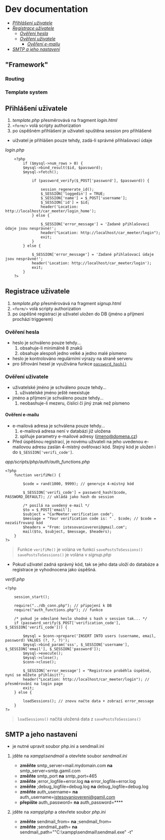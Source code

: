 # Dev documentation

- *[Přihlášení uživatele](#přihlášení-uživatele)*
- *[Registrace uživatele](#registrace-uživatele)*
    - *[Ověření hesla](#ověření-hesla)*
    - *[Ověření uživatele](#ověření-uživatele)*
        - *[Ověření e-mailu](#ověření-e-mailu)*
- *[SMTP a jeho nastavení](#smtp-a-jeho-nastavení)*

## "Framework"
### Routing
### Template system


## Přihlášení uživatele
1) *template.php* přesměrovává na fragment *login.html*
2) `<form/>` volá scripty authorization
3) po úspěšném přihlášení je uživateli spuštěna session pro přihlášené

- uižvatel je přihlášen pouze tehdy, zadá-li správné přihlašovací údaje

*login.php*
```
    <?php 
        if ($mysql->num_rows > 0) {
        $mysql->bind_result($id, $password);
        $mysql->fetch();

            if (password_verify($_POST['password'], $password)) {

                session_regenerate_id();
                $_SESSION['loggedin'] = TRUE;
                $_SESSION['name'] = $_POST['username'];
                $_SESSION['id'] = $id;
                header('Location: http://localhost/car_meeter/login_home');
            } else {

                $_SESSION['error_message'] = 'Zadané přihlašovací údaje jsou nesprávné!';
                header("Location: http://localhost/car_meeter/login");
                exit;
            }
        } else {
            
            $_SESSION['error_message'] = 'Zadané přihlašovací údaje jsou nesprávné!';
            header('Location: http://localhost/car_meeter/login');
            exit;
        }
    ?>
```

## Registrace uživatele

1) *template.php* přesměrovává na fragment *signup.html*
2) `<form/>` volá scripty authorization
3) po úspěšné registraci je uživatel uložen do DB (jméno a příjmení prochází triggerem)

### Ověření hesla

- heslo je schváleno pouze tehdy... 
    1) obsahuje-li minimálně 8 znaků
    2) obsahuje alespoň jedno velké a jedno malé písmeno
- heslo je kontrolováno regulárními výrazy na straně serveru
- pro šifrování hesel je využívána funkce [`password_hash()`](https://www.php.net/manual/en/function.password-hash.php)

### Ověření uživatele

- uživatelské jméno je schváleno pouze tehdy...
    1) uživatelské jméno ještě neexistuje
- jméno a příjmení je schváleno pouze tehdy...
    1) neobashuje-li mezeru, číslici či jiný znak než písmeno

#### Ověření e-mailu

- e-mailová adresa je schválena pouze tehdy...
    1) e-mailová adresa není v databázi již uložena
    2) splňuje parametry e-mailové adresy (jmeno@domena.cz)
- Před úspěšnou registrací, je novému uživateli na jeho uvedenou e-mailovou adresu zaslán 4-místný ověřovací kód. Stejný kód je uložen i do `$_SESSION['verifi_code']`.

*app/scripts/php/auth/auth_functions.php*
```
<?php 
    function verifiMe() {
            
        $code = rand(1000, 9999); // generuje 4-místný kód

        $_SESSION['verifi_code'] = password_hash($code, PASSWORD_DEFAULT); // ukládá jako hash do session

        /* posílá na uvedený e-mail */
        $to = $_POST['email'];
        $subject = "CarMeeter verification code";
        $message = "Your verification code is: " . $code; // $code = nezašifrovaný kód
        $headers = "From: istesovaniovereni@gmail.com";
        mail($to, $subject, $message, $headers);
    }
?>
```
> Funkce `verifiMe()` je volána ve funkci `savePostsToSessions()`
> `savePostsToSessions()` je volána v *signup.php*

- Pokud uživatel zadná správný kód, tak se jeho data uloží do databáze a registrace je vyhodnocena jako úspěšná.

*verifi.php*
```
<?php
    
    session_start();
    
    require("../db_conn.php"); // připojení k DB
    require("auth_functions.php"); // funkce
    
    /* pokud je odeslané heslo shodné s hash v session tak... */
    if (password_verify($_POST['verification_code'], $_SESSION['verifi_code'])) {
        
        $mysql = $conn->prepare('INSERT INTO users (username, email, password) VALUES (?, ?, ?)');
        $mysql->bind_param('sss', $_SESSION['username'], $_SESSION['email'], $_SESSION['password']);
        $mysql->execute();
        $mysql->close();
        $conn->close();

        $_SESSION['error_message'] = "Registrace proběhla úspěšně, nyní se můžete přihlásit!";
        header("Location: http://localhost/car_meeter/login"); // přesměrování na login page
        exit;
    } else {

        loadSessions(); // znovu načte data + zobrazí error_message
    }
?>
```
> `loadSessions()` načítá uložená data z `savePostsToSessions()`

## SMTP a jeho nastavení

- je nutné upravit soubor php.ini a sendmail.ini

1. jděte na *xampp\sendmail* a otevřete soubor *sendmail.ini*
    - **změňte** smtp_server=mail.mydomain.com **na** smtp_server=smtp.gamil.com
    - **změňte** smtp_port **na** smtp_port=465
    - **změňte** ;error_logfile=error.log **na** error_logfile=error.log
    - **změňte** ;debug_logfile=debug.log **na** debug_logfile=debug.log
    - **změňte** auth_username= **na** auth_username=istesovaniovereni@gamil.com
    - **přepište** auth_password= **na** auth_password=****

2. jděte na *xampp\php* a otevřete soubor *php.ini*
    - **změňte** sendmail_from= **na** ;sendmail_from=
    - **změňte** ;sendmail_path= **na** sendmail_path="\"C:\xampp\sendmail\sendmail.exe\" -t"